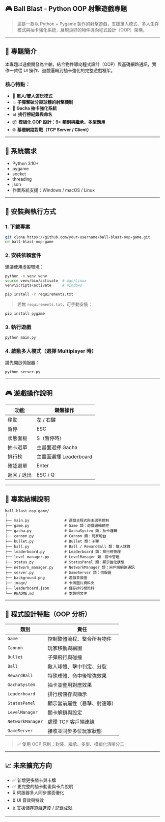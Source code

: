 
## 🎮 Ball Blast - Python OOP 射擊遊戲專題

> 這是一款以 Python + Pygame 製作的射擊遊戲，支援單人模式、多人生存模式與抽卡強化系統，展現良好的物件導向程式設計（OOP）架構。

------

## 🧠 專題簡介

本專題以遊戲開發為主軸，結合物件導向程式設計（OOP）與基礎網路通訊，實作一款從 UI 操作、遊戲邏輯到抽卡強化的完整遊戲框架。

### 核心特點：

- 🎯 **單人/雙人遊玩模式**
- 💥 **子彈擊破分裂球體的射擊機制**
- 🌟 **Gacha 抽卡強化系統**
- 📊 **排行榜紀錄與命名**
- 📦 **模組化 OOP 設計：9+ 類別與繼承、多型應用**
- 🌐 **基礎網路對戰（TCP Server / Client）**

------

## 🧩 系統需求

- Python 3.10+
- pygame
- socket
- threading
- json
- 作業系統支援：Windows / macOS / Linux

------

## 🚀 安裝與執行方式

### 1. 下載專案
```bash
git clone https://github.com/your-username/ball-blast-oop-game.git
cd ball-blast-oop-game
```

### 2. 安裝依賴套件
建議使用虛擬環境：
```bash
python -m venv venv
source venv/bin/activate  # mac/Linux
venv\Scripts\activate     # Windows

pip install -r requirements.txt
```

> 若無 `requirements.txt`，可手動安裝：
```bash
pip install pygame
```

### 3. 執行遊戲
```bash
python main.py
```

### 4. 啟動多人模式（選擇 Multiplayer 時）

請先開啟伺服器：
```bash
python server.py
```

------

## 🎮 遊戲操作說明

| 功能        | 鍵盤操作     |
|-------------|--------------|
| 移動        | 左 / 右鍵    |
| 暫停        | ESC          |
| 狀態面板    | S（暫停時）  |
| 抽卡選單    | 主畫面選擇 Gacha |
| 排行榜      | 主畫面選擇 Leaderboard |
| 確認選單    | Enter        |
| 返回 / 退出 | ESC / Q      |

------

## 🧱 專案結構說明

```
ball-blast-oop-game/
│
├── main.py                # 遊戲主程式與主選單控制
├── game.py                # Game 類：遊戲邏輯總控
├── gacha.py               # GachaSystem 類：抽卡邏輯
├── cannon.py              # Cannon 類：玩家砲台
├── bullet.py              # Bullet 類：子彈
├── ball.py                # Ball / RewardBall 類：敵人球體
├── leaderboard.py         # Leaderboard 類：排行榜管理
├── level_manager.py       # LevelManager 類：關卡管理
├── status.py              # StatusPanel 類：顯示強化狀態
├── network_manager.py     # NetworkManager 類：用戶端網路通訊
├── server.py              # GameServer 類：伺服器
├── background.png         # 遊戲背景圖
├── image/                 # 卡牌圖片資料夾
├── leaderboard.json       # 儲存排行榜資料
└── README.md              # 本說明文件
```

------

## 🧠 程式設計特點（OOP 分析）

| 類別          | 責任                          |
|---------------|-------------------------------|
| `Game`        | 控制整體流程、整合所有物件     |
| `Cannon`      | 玩家移動與繪圖                 |
| `Bullet`      | 子彈飛行與碰撞                 |
| `Ball`        | 敵人球體、擊中判定、分裂       |
| `RewardBall`  | 特殊球體、命中後增強效果       |
| `GachaSystem` | 抽卡並套用對應效果             |
| `Leaderboard` | 排行榜儲存與顯示               |
| `StatusPanel` | 顯示當前屬性（暴擊、射速等）   |
| `LevelManager`| 關卡解鎖與設定                 |
| `NetworkManager` | 處理 TCP 客戶端連線        |
| `GameServer`  | 接收並同步多位玩家狀態         |

> ✅ 使用 OOP 原則：封裝、繼承、多型、模組化清晰分工

------

## 📈 未來擴充方向

- ✅ 新增更多關卡與卡牌
- ✅ 更完整的抽卡動畫與卡片說明
- ⏳ 伺服器多人同步畫面優化
- ⏳ UI 音效與特效
- ⏳ 支援儲存遊戲進度 / 記錄成就

------



